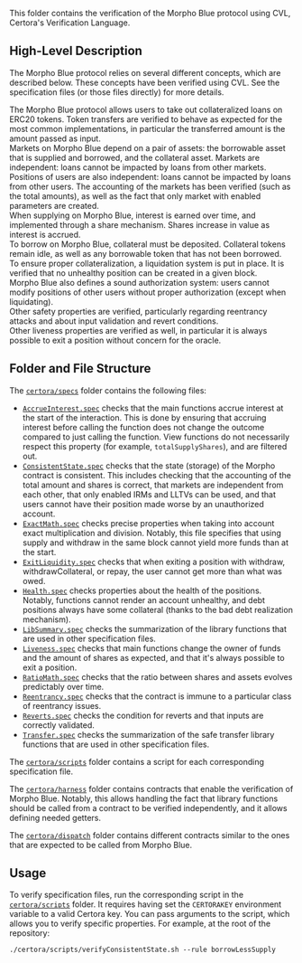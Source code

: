 This folder contains the verification of the Morpho Blue protocol using CVL, Certora's Verification Language.

## High-Level Description

The Morpho Blue protocol relies on several different concepts, which are described below.
These concepts have been verified using CVL. See the specification files (or those files directly) for more details.

The Morpho Blue protocol allows users to take out collateralized loans on ERC20 tokens.
Token transfers are verified to behave as expected for the most common implementations, in particular the transferred amount is the amount passed as input.\
Markets on Morpho Blue depend on a pair of assets: the borrowable asset that is supplied and borrowed, and the collateral asset.
Markets are independent: loans cannot be impacted by loans from other markets.
Positions of users are also independent: loans cannot be impacted by loans from other users.
The accounting of the markets has been verified (such as the total amounts), as well as the fact that only market with enabled parameters are created.\
When supplying on Morpho Blue, interest is earned over time, and implemented through a share mechanism.
Shares increase in value as interest is accrued.\
To borrow on Morpho Blue, collateral must be deposited.
Collateral tokens remain idle, as well as any borrowable token that has not been borrowed.\
To ensure proper collateralization, a liquidation system is put in place.
It is verified that no unhealthy position can be created in a given block.\
Morpho Blue also defines a sound authorization system: users cannot modify positions of other users without proper authorization (except when liquidating).\
Other safety properties are verified, particularly regarding reentrancy attacks and about input validation and revert conditions.\
Other liveness properties are verified as well, in particular it is always possible to exit a position without concern for the oracle.

## Folder and File Structure

The [`certora/specs`](./specs) folder contains the following files:

- [`AccrueInterest.spec`](./specs/AccrueInterest.spec) checks that the main functions accrue interest at the start of the interaction.
  This is done by ensuring that accruing interest before calling the function does not change the outcome compared to just calling the function.
  View functions do not necessarily respect this property (for example, `totalSupplyShares`), and are filtered out.
- [`ConsistentState.spec`](./specs/ConsistentState.spec) checks that the state (storage) of the Morpho contract is consistent.
  This includes checking that the accounting of the total amount and shares is correct, that markets are independent from each other, that only enabled IRMs and LLTVs can be used, and that users cannot have their position made worse by an unauthorized account.
- [`ExactMath.spec`](./specs/ExactMath.spec) checks precise properties when taking into account exact multiplication and division.
  Notably, this file specifies that using supply and withdraw in the same block cannot yield more funds than at the start.
- [`ExitLiquidity.spec`](./specs/ExitLiquidity.spec) checks that when exiting a position with withdraw, withdrawCollateral, or repay, the user cannot get more than what was owed.
- [`Health.spec`](./specs/Health.spec) checks properties about the health of the positions.
  Notably, functions cannot render an account unhealthy, and debt positions always have some collateral (thanks to the bad debt realization mechanism).
- [`LibSummary.spec`](./specs/LibSummary.spec) checks the summarization of the library functions that are used in other specification files.
- [`Liveness.spec`](./specs/Liveness.spec) checks that main functions change the owner of funds and the amount of shares as expected, and that it's always possible to exit a position.
- [`RatioMath.spec`](./specs/RatioMath.spec) checks that the ratio between shares and assets evolves predictably over time.
- [`Reentrancy.spec`](./specs/Reentrancy.spec) checks that the contract is immune to a particular class of reentrancy issues.
- [`Reverts.spec`](./specs/Reverts.spec) checks the condition for reverts and that inputs are correctly validated.
- [`Transfer.spec`](./specs/Transfer.spec) checks the summarization of the safe transfer library functions that are used in other specification files.

The [`certora/scripts`](./scripts) folder contains a script for each corresponding specification file.

The [`certora/harness`](./harness) folder contains contracts that enable the verification of Morpho Blue.
Notably, this allows handling the fact that library functions should be called from a contract to be verified independently, and it allows defining needed getters.

The [`certora/dispatch`](./dispatch) folder contains different contracts similar to the ones that are expected to be called from Morpho Blue.

## Usage

To verify specification files, run the corresponding script in the [`certora/scripts`](./scripts) folder.
It requires having set the `CERTORAKEY` environment variable to a valid Certora key.
You can pass arguments to the script, which allows you to verify specific properties. For example, at the root of the repository:

```
./certora/scripts/verifyConsistentState.sh --rule borrowLessSupply
```
